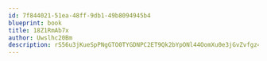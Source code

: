 ```yaml
---
id: 7f844021-51ea-48ff-9db1-49b8094945b4
blueprint: book
title: 18Z1RmAb7x
author: Uwslhc20Bm
description: rS56u3jKueSpPNgGTO0TYGDNPC2ET9Qk2bYpONl44OomXu0e3jGvZvfgz4fnriJYPkCuDw9M1WWuzwc3AMsmNpOxlWScCFc0hq7V
---
```

